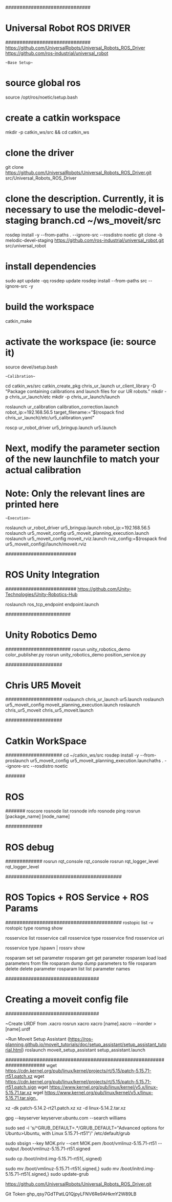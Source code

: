 ##############################
# Universal Robot ROS DRIVER #
##############################
https://github.com/UniversalRobots/Universal_Robots_ROS_Driver
https://github.com/ros-industrial/universal_robot

~~~~~~~~~~~~
~Base Setup~
~~~~~~~~~~~~
# source global ros
source /opt/ros/noetic/setup.bash

# create a catkin workspace
mkdir -p catkin_ws/src && cd catkin_ws

# clone the driver
git clone https://github.com/UniversalRobots/Universal_Robots_ROS_Driver.git src/Universal_Robots_ROS_Driver

# clone the description. Currently, it is necessary to use the melodic-devel-staging branch.cd ~/ws_moveit/src
rosdep install -y --from-paths . --ignore-src --rosdistro noetic
git clone -b melodic-devel-staging https://github.com/ros-industrial/universal_robot.git src/universal_robot

# install dependencies
sudo apt update -qq
rosdep update
rosdep install --from-paths src --ignore-src -y

# build the workspace
catkin_make

# activate the workspace (ie: source it)
source devel/setup.bash

~~~~~~~~~~~~~
~Calibration~
~~~~~~~~~~~~~
cd catkin_ws/src
catkin_create_pkg chris_ur_launch ur_client_library -D "Package containing calibrations and launch files for our UR robots."
mkdir -p chris_ur_launch/etc
mkdir -p chris_ur_launch/launch

roslaunch ur_calibration calibration_correction.launch robot_ip:=192.168.56.5 target_filename:="$(rospack find chris_ur_launch)/etc/ur5_calibration.yaml"

roscp ur_robot_driver ur5_bringup.launch ur5.launch

# Next, modify the parameter section of the new launchfile to match your actual calibration
# Note: Only the relevant lines are printed here
  <arg name="robot_ip" default="192.168.56.5"/>
  <arg name="kinematics_config" default="$(find chris_ur_launch)/etc/ur5_calibration.yaml"/>

~~~~~~~~~~~
~Execution~
~~~~~~~~~~~
roslaunch ur_robot_driver ur5_bringup.launch robot_ip:=192.168.56.5
roslaunch ur5_moveit_config ur5_moveit_planning_execution.launch
roslaunch ur5_moveit_config moveit_rviz.launch rviz_config:=$(rospack find ur5_moveit_config)/launch/moveit.rviz

#########################
# ROS Unity Integration #
#########################
https://github.com/Unity-Technologies/Unity-Robotics-Hub

roslaunch ros_tcp_endpoint endpoint.launch

#######################
# Unity Robotics Demo #
#######################
rosrun unity_robotics_demo color_publisher.py
rosrun unity_robotics_demo position_service.py

####################
# Chris UR5 Moveit #
####################
roslaunch chris_ur_launch ur5.launch
roslaunch ur5_moveit_config moveit_planning_execution.launch
roslaunch chris_ur5_moveit chris_ur5_moveit.launch

####################
# Catkin WorkSpace #
####################
cd ~/catkin_ws/src
rosdep install -y --from-proslaunch ur5_moveit_config ur5_moveit_planning_execution.launchaths . --ignore-src --rosdistro noetic

#######
# ROS #
#######
roscore
rosnode list
rosnode info </nodename>
rosnode ping <nodename>
rosrun [package_name] [node_name]

#############
# ROS debug #
#############
rosrun rqt_console rqt_console
rosrun rqt_logger_level rqt_logger_level


#########################################
# ROS Topics + ROS Service + ROS Params #
#########################################
rostopic list -v
rostopic type <topicname>
rosmsg show <topicname>

rosservice list 
rosservice call
rosservice type
rosservice find
rosservice uri

rosservice type /spawn | rossrv show


rosparam set    set parameter
rosparam get    get parameter
rosparam load   load parameters from file
rosparam dump   dump parameters to file
rosparam delete delete parameter
rosparam list   list parameter names

#################################
# Creating a moveit config file #
#################################

~Create URDF from .xacro
rosrun xacro xacro [name].xacro --inorder > [name].urdf

~Run Moveit Setup Assistant (https://ros-planning.github.io/moveit_tutorials/doc/setup_assistant/setup_assistant_tutorial.html)
roslaunch moveit_setup_assistant setup_assistant.launch



######################################################################
wget https://cdn.kernel.org/pub/linux/kernel/projects/rt/5.15/patch-5.15.71-rt51.patch.xz
wget https://cdn.kernel.org/pub/linux/kernel/projects/rt/5.15/patch-5.15.71-rt51.patch.sign
wget https://www.kernel.org/pub/linux/kernel/v5.x/linux-5.15.71.tar.xz
wget https://www.kernel.org/pub/linux/kernel/v5.x/linux-5.15.71.tar.sign_

xz -dk patch-5.14.2-rt21.patch.xz
xz -d linux-5.14.2.tar.xz

gpg --keyserver keyserver.ubuntu.com --search williams

sudo sed -i 's/^GRUB_DEFAULT=.*/GRUB_DEFAULT="Advanced options for Ubuntu>Ubuntu, with Linux 5.15.71-rt51"/' /etc/default/grub


sudo sbsign --key MOK.priv --cert MOK.pem /boot/vmlinuz-5.15.71-rt51 --output /boot/vmlinuz-5.15.71-rt51.signed

sudo cp /boot/initrd.img-5.15.71-rt51{,.signed}

sudo mv /boot/vmlinuz-5.15.71-rt51{.signed,}
sudo mv /boot/initrd.img-5.15.71-rt51{.signed,}
sudo update-grub




https://github.com/UniversalRobots/Universal_Robots_ROS_Driver.git


Git Token
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
